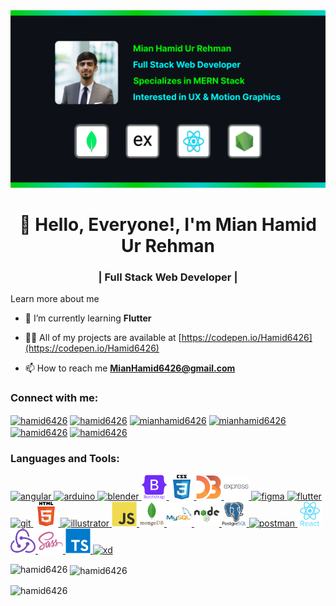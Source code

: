 <img src="https://github.com/Hamid6426/Hamid6426/blob/main/Hamid-github.png?raw=true">

<h1 align="center">👋 Hello, Everyone!, I'm Mian Hamid Ur Rehman</h1>
<h3 align="center">| Full Stack Web Developer |</h3>

<p> Learn more about me </p>

- 🌱 I’m currently learning **Flutter**

- 👨‍💻 All of my projects are available at [https://codepen.io/Hamid6426](https://codepen.io/Hamid6426)

- 📫 How to reach me **MianHamid6426@gmail.com**

<h3 align="left">Connect with me:</h3>
<p align="left">
<a href="https://codepen.io/hamid6426" target="blank"><img align="center" src="https://raw.githubusercontent.com/Hamid6426/github-profile-readme-generator/master/src/images/icons/Social/codepen.svg" alt="hamid6426" height="30" width="40" /></a>
<a href="https://linkedin.com/in/hamid6426" target="blank"><img align="center" src="https://raw.githubusercontent.com/Hamid6426/github-profile-readme-generator/master/src/images/icons/Social/linked-in-alt.svg" alt="hamid6426" height="30" width="40" /></a>
<a href="https://fb.com/mianhamid6426" target="blank"><img align="center" src="https://raw.githubusercontent.com/Hamid6426/github-profile-readme-generator/master/src/images/icons/Social/facebook.svg" alt="mianhamid6426" height="30" width="40" /></a>
<a href="https://instagram.com/mianhamid6426" target="blank"><img align="center" src="https://raw.githubusercontent.com/Hamid6426/github-profile-readme-generator/master/src/images/icons/Social/instagram.svg" alt="mianhamid6426" height="30" width="40" /></a>
<a href="https://dribbble.com/hamid6426" target="blank"><img align="center" src="https://raw.githubusercontent.com/Hamid6426/github-profile-readme-generator/master/src/images/icons/Social/dribbble.svg" alt="hamid6426" height="30" width="40" /></a>
<a href="https://www.leetcode.com/hamid6426" target="blank"><img align="center" src="https://raw.githubusercontent.com/Hamid6426/github-profile-readme-generator/master/src/images/icons/Social/leet-code.svg" alt="hamid6426" height="30" width="40" /></a>
</p>

<h3 align="left">Languages and Tools:</h3>
<p align="left"> <a href="https://angular.io" target="_blank" rel="noreferrer"> <img src="https://angular.io/assets/images/logos/angular/angular.svg" alt="angular" width="40" height="40"/> </a> <a href="https://www.arduino.cc/" target="_blank" rel="noreferrer"> <img src="https://cdn.worldvectorlogo.com/logos/arduino-1.svg" alt="arduino" width="40" height="40"/> </a> <a href="https://www.blender.org/" target="_blank" rel="noreferrer"> <img src="https://download.blender.org/branding/community/blender_community_badge_white.svg" alt="blender" width="40" height="40"/> </a> <a href="https://getbootstrap.com" target="_blank" rel="noreferrer"> <img src="https://raw.githubusercontent.com/devicons/devicon/master/icons/bootstrap/bootstrap-plain-wordmark.svg" alt="bootstrap" width="40" height="40"/> </a> <a href="https://www.w3schools.com/css/" target="_blank" rel="noreferrer"> <img src="https://raw.githubusercontent.com/devicons/devicon/master/icons/css3/css3-original-wordmark.svg" alt="css3" width="40" height="40"/> </a> <a href="https://d3js.org/" target="_blank" rel="noreferrer"> <img src="https://raw.githubusercontent.com/devicons/devicon/master/icons/d3js/d3js-original.svg" alt="d3js" width="40" height="40"/> </a> <a href="https://expressjs.com" target="_blank" rel="noreferrer"> <img src="https://raw.githubusercontent.com/devicons/devicon/master/icons/express/express-original-wordmark.svg" alt="express" width="40" height="40"/> </a> <a href="https://www.figma.com/" target="_blank" rel="noreferrer"> <img src="https://www.vectorlogo.zone/logos/figma/figma-icon.svg" alt="figma" width="40" height="40"/> </a> <a href="https://flutter.dev" target="_blank" rel="noreferrer"> <img src="https://www.vectorlogo.zone/logos/flutterio/flutterio-icon.svg" alt="flutter" width="40" height="40"/> </a> <a href="https://git-scm.com/" target="_blank" rel="noreferrer"> <img src="https://www.vectorlogo.zone/logos/git-scm/git-scm-icon.svg" alt="git" width="40" height="40"/> </a> <a href="https://www.w3.org/html/" target="_blank" rel="noreferrer"> <img src="https://raw.githubusercontent.com/devicons/devicon/master/icons/html5/html5-original-wordmark.svg" alt="html5" width="40" height="40"/> </a> <a href="https://www.adobe.com/in/products/illustrator.html" target="_blank" rel="noreferrer"> <img src="https://www.vectorlogo.zone/logos/adobe_illustrator/adobe_illustrator-icon.svg" alt="illustrator" width="40" height="40"/> </a> <a href="https://developer.mozilla.org/en-US/docs/Web/JavaScript" target="_blank" rel="noreferrer"> <img src="https://raw.githubusercontent.com/devicons/devicon/master/icons/javascript/javascript-original.svg" alt="javascript" width="40" height="40"/> </a> <a href="https://www.mongodb.com/" target="_blank" rel="noreferrer"> <img src="https://raw.githubusercontent.com/devicons/devicon/master/icons/mongodb/mongodb-original-wordmark.svg" alt="mongodb" width="40" height="40"/> </a> <a href="https://www.mysql.com/" target="_blank" rel="noreferrer"> <img src="https://raw.githubusercontent.com/devicons/devicon/master/icons/mysql/mysql-original-wordmark.svg" alt="mysql" width="40" height="40"/> </a> <a href="https://nodejs.org" target="_blank" rel="noreferrer"> <img src="https://raw.githubusercontent.com/devicons/devicon/master/icons/nodejs/nodejs-original-wordmark.svg" alt="nodejs" width="40" height="40"/> </a> <a href="https://www.postgresql.org" target="_blank" rel="noreferrer"> <img src="https://raw.githubusercontent.com/devicons/devicon/master/icons/postgresql/postgresql-original-wordmark.svg" alt="postgresql" width="40" height="40"/> </a> <a href="https://postman.com" target="_blank" rel="noreferrer"> <img src="https://www.vectorlogo.zone/logos/getpostman/getpostman-icon.svg" alt="postman" width="40" height="40"/> </a> <a href="https://reactjs.org/" target="_blank" rel="noreferrer"> <img src="https://raw.githubusercontent.com/devicons/devicon/master/icons/react/react-original-wordmark.svg" alt="react" width="40" height="40"/> </a> <a href="https://redux.js.org" target="_blank" rel="noreferrer"> <img src="https://raw.githubusercontent.com/devicons/devicon/master/icons/redux/redux-original.svg" alt="redux" width="40" height="40"/> </a> <a href="https://sass-lang.com" target="_blank" rel="noreferrer"> <img src="https://raw.githubusercontent.com/devicons/devicon/master/icons/sass/sass-original.svg" alt="sass" width="40" height="40"/> </a> <a href="https://www.typescriptlang.org/" target="_blank" rel="noreferrer"> <img src="https://raw.githubusercontent.com/devicons/devicon/master/icons/typescript/typescript-original.svg" alt="typescript" width="40" height="40"/> </a> <a href="https://www.adobe.com/products/xd.html" target="_blank" rel="noreferrer"> <img src="https://cdn.worldvectorlogo.com/logos/adobe-xd.svg" alt="xd" width="40" height="40"/> </a> </p>

<p><img align="left" src="https://github-readme-stats.vercel.app/api/top-langs?username=hamid6426&show_icons=true&locale=en&layout=compact" alt="hamid6426" /></p>

<p>&nbsp;<img align="center" src="https://github-readme-stats.vercel.app/api?username=hamid6426&show_icons=true&locale=en" alt="hamid6426" /></p>

<p><img align="center" src="https://github-readme-streak-stats.herokuapp.com/?user=hamid6426&" alt="hamid6426" /></p>
